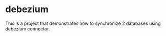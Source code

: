 # debezium
This is a project that demonstrates how to synchronize 2 databases using debezium connector.

